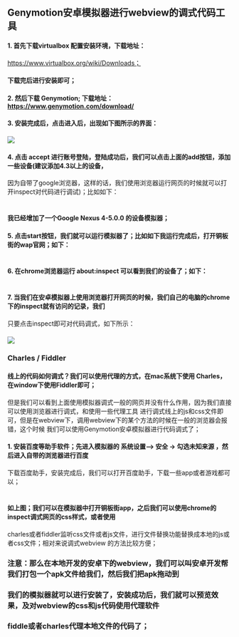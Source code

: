 ## Genymotion安卓模拟器进行webview的调式代码工具

#### 1. 首先下载virtualbox 配置安装环境，下载地址：
https://www.virtualbox.org/wiki/Downloads；
#### 下载完后进行安装即可；
#### 2. 然后下载 Genymotion; 下载地址：https://www.genymotion.com/download/
#### 3. 安装完成后，点击进入后，出现如下图所示的界面：
#### <img src="http://images2015.cnblogs.com/blog/561794/201607/561794-20160725232621184-1194337373.png"/>
#### 4. 点击 accept 进行账号登陆，登陆成功后，我们可以点击上面的add按钮，添加一些设备(建议添加4.3以上的设备，
因为自带了google浏览器，这样的话，我们使用浏览器运行网页的时候就可以打开inspect对代码进行调试)；比如如下：
#### <img src="http://images2015.cnblogs.com/blog/561794/201607/561794-20160726234023903-920994762.png" alt="" />
#### 我已经增加了一个Google Nexus 4-5.0.0 的设备模拟器；
#### 5. 点击start按钮，我们就可以运行模拟器了；比如如下我运行完成后，打开铜板街的wap官网；如下：
#### <img src="http://images2015.cnblogs.com/blog/561794/201607/561794-20160725232930028-1224347670.png" alt="" />
#### 6. 在chrome浏览器运行 about:inspect 可以看到我们的设备了；如下：
#### <img src="http://images2015.cnblogs.com/blog/561794/201607/561794-20160726233827997-1474082648.png" alt="" />
#### 7. 当我们在安卓模拟器上使用浏览器打开网页的时候，我们自己的电脑的chrome下的inspect就有访问的记录，我们
只要点击inspect即可对代码调式，如下所示：
#### <img src="http://images2015.cnblogs.com/blog/561794/201607/561794-20160726234427216-404394008.png"/>

### Charles / Fiddler
#### 线上的代码如何调式？我们可以使用代理的方式，在mac系统下使用 Charles，在window下使用Fiddler即可；
但是我们可以看到上面使用模拟器调式一般的网页并没有什么作用，因为我们直接可以使用浏览器进行调式，和使用一些代理工具
进行调式线上的js和css文件即可，但是在webview下，调用webview下的某个方法的时候在一般的浏览器会报错，这个时候
我们可以使用Genymotion安卓模拟器进行代码调式了；
#### 1. 安装百度等助手软件；先进入模拟器的 系统设置——> 安全 -> 勾选未知来源 ，然后进入自带的浏览器进行百度
下载百度助手，安装完成后，我们可以打开百度助手，下载一些app或者游戏都可以；
#### <img src="http://images2015.cnblogs.com/blog/561794/201607/561794-20160727225313341-860998155.png" alt="" />  
#### 如上图；我们可以在模拟器中打开铜板街app，之后我们可以使用chrome的 inspect调式网页的css样式，或者使用
charles或者fiddler监听css文件或者js文件，进行文件替换功能替换成本地的js或者css文件；相对来说调式webview
的方法比较方便；
### 注意：那么在本地开发的安卓下的webview，我们可以叫安卓开发帮我们打包一个apk文件给我们，然后我们把apk拖动到
### 我们的模拟器就可以进行安装了，安装成功后，我们就可以预览效果，及对webview的css和js代码使用代理软件
### fiddle或者charles代理本地文件的代码了；

